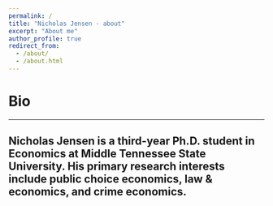```yaml
---
permalink: /
title: "Nicholas Jensen - about"
excerpt: "About me"
author_profile: true
redirect_from: 
  - /about/
  - /about.html
---
```


# Bio

------
Nicholas Jensen is a third-year Ph.D. student in Economics at Middle Tennessee State University. His primary research interests include public choice economics, law & economics, and crime economics.
------
<!--  More info about configuring academicpages can be found in [the guide](https://academicpages.github.io/markdown/). The [guides for the Minimal Mistakes theme](https://mmistakes.github.io/minimal-mistakes/docs/configuration/) (which this theme was forked from) might also be helpful.  --> 
